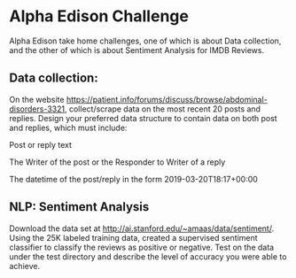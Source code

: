 # Alpha Edison Challenge
Alpha Edison take home challenges, one of which is about Data collection, and the other of which is about Sentiment Analysis for IMDB Reviews. 

 

## Data collection:

On the website https://patient.info/forums/discuss/browse/abdominal-disorders-3321, collect/scrape data on the most recent 20 posts and replies.  Design your preferred data structure to contain data on both post and replies, which must include:

Post or reply text

The Writer of the post or the Responder to Writer of a reply

The datetime of the post/reply in the form 2019-03-20T18:17+00:00
 
 
 
## NLP: Sentiment Analysis
 
Download the data set at http://ai.stanford.edu/~amaas/data/sentiment/.  Using the 25K labeled training data, created a supervised sentiment classifier to classify the reviews as positive or negative.  Test on the data under the test directory and describe the level of accuracy you were able to achieve.

 

